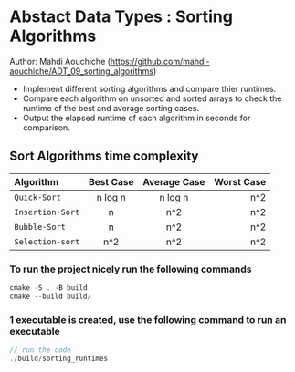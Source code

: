 # Abstact Data Types : Sorting Algorithms

Author: Mahdi Aouchiche (<https://github.com/mahdi-aouchiche/ADT_09_sorting_algorithms>)

* Implement different sorting algorithms and compare thier runtimes.
* Compare each algorithm on unsorted and sorted arrays to check the runtime of the best and average sorting cases.
* Output the elapsed runtime of each algorithm in seconds for comparison.

## Sort Algorithms time complexity

|   Algorithm           |   Best Case   |   Average Case    |   Worst Case  |
|:----------------------|:-------------:|:-----------------:|--------------:|
|   `Quick-Sort`        |   n log n     |   n log n         |   n^2         |
|   `Insertion-Sort`    |   n           |   n^2             |   n^2         |
|   `Bubble-Sort`       |   n           |   n^2             |   n^2         |
|   `Selection-sort`    |   n^2         |   n^2             |   n^2         |

### To run the project nicely run the following commands

```c++
cmake -S . -B build
cmake --build build/ 
```

### 1 executable is created, use the following command to run an executable

```c++
// run the code
./build/sorting_runtimes
```
